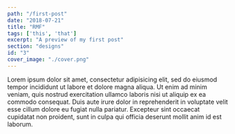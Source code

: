 ```yaml
---
path: "/first-post"
date: "2018-07-21"
title: "RMF"
tags: ['this', 'that']
excerpt: "A preview of my first post"
section: "designs"
id: "3"
cover_image: "./cover.png"
---
```

Lorem ipsum dolor sit amet, consectetur adipisicing elit, sed do eiusmod tempor incididunt ut labore et dolore magna aliqua. Ut enim ad minim veniam, quis nostrud exercitation ullamco laboris nisi ut aliquip ex ea commodo consequat. Duis aute irure dolor in reprehenderit in voluptate velit esse cillum dolore eu fugiat nulla pariatur. Excepteur sint occaecat cupidatat non proident, sunt in culpa qui officia deserunt mollit anim id est laborum.
